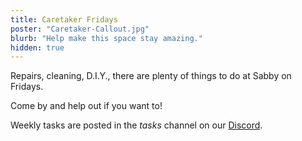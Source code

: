 ```yaml
---
title: Caretaker Fridays
poster: "Caretaker-Callout.jpg"
blurb: "Help make this space stay amazing."
hidden: true
---
```


Repairs, cleaning, D.I.Y., there are plenty of things to do at Sabby on Fridays.

Come by and help out if you want to!

Weekly tasks are posted in the *tasks* channel on our <a href="{{ site.link.discord }}" target="_blank">Discord</a>.